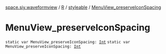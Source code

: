 [space.siy.waveformview](../../index.md) / [R](../index.md) / [styleable](index.md) / [MenuView_preserveIconSpacing](./-menu-view_preserve-icon-spacing.md)

# MenuView_preserveIconSpacing

`static var MenuView_preserveIconSpacing: `[`Int`](https://kotlinlang.org/api/latest/jvm/stdlib/kotlin/-int/index.html)
`static var MenuView_preserveIconSpacing: `[`Int`](https://kotlinlang.org/api/latest/jvm/stdlib/kotlin/-int/index.html)